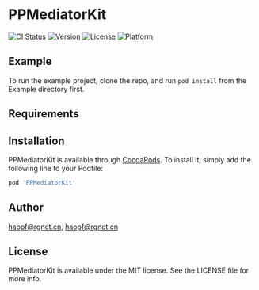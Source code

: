 # PPMediatorKit

[![CI Status](https://img.shields.io/travis/haopf@rgnet.cn/PPMediatorKit.svg?style=flat)](https://travis-ci.org/haopf@rgnet.cn/PPMediatorKit)
[![Version](https://img.shields.io/cocoapods/v/PPMediatorKit.svg?style=flat)](https://cocoapods.org/pods/PPMediatorKit)
[![License](https://img.shields.io/cocoapods/l/PPMediatorKit.svg?style=flat)](https://cocoapods.org/pods/PPMediatorKit)
[![Platform](https://img.shields.io/cocoapods/p/PPMediatorKit.svg?style=flat)](https://cocoapods.org/pods/PPMediatorKit)

## Example

To run the example project, clone the repo, and run `pod install` from the Example directory first.

## Requirements

## Installation

PPMediatorKit is available through [CocoaPods](https://cocoapods.org). To install
it, simply add the following line to your Podfile:

```ruby
pod 'PPMediatorKit'
```

## Author

haopf@rgnet.cn, haopf@rgnet.cn

## License

PPMediatorKit is available under the MIT license. See the LICENSE file for more info.
